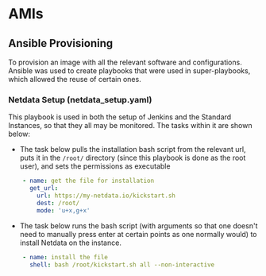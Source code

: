 # AMIs

## Ansible Provisioning

To provision an image with all the relevant software and configurations. Ansible was used to create playbooks that were used in super-playbooks, which allowed the reuse of certain ones.

### Netdata Setup (netdata_setup.yaml)

This playbook is used in both the setup of Jenkins and the Standard Instances, so that they all may be monitored. The tasks within it are shown below:
* The task below pulls the installation bash script from the relevant url, puts it in the `/root/` directory (since this playbook is done as the root user), and sets the permissions as executable
```yaml
    - name: get the file for installation
      get_url:
        url: https://my-netdata.io/kickstart.sh
        dest: /root/
        mode: 'u+x,g+x'
```
* The task below runs the bash script (with arguments so that one doesn't need to manually press enter at certain points as one normally would) to install Netdata on the instance.
```yaml
    - name: install the file
      shell: bash /root/kickstart.sh all --non-interactive
```
